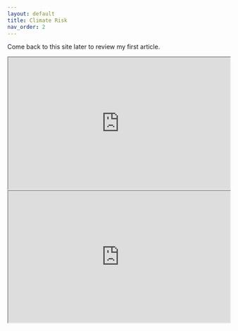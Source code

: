 ```yaml
---
layout: default
title: Climate Risk
nav_order: 2
---
```


Come back to this site later to review my first article. 

<iframe
  src="https://codepen.io/team/codepen/embed/preview/PNaGbb"
  style="width:100%; height:300px;"
></iframe>

<iframe
  src="https://www.bloomberg.com/graphics/carbon-clock/embed/"
  style="width:100%; height:300px;"
></iframe>


